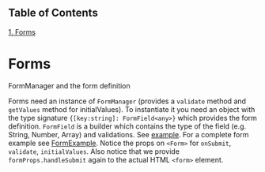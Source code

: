 ## Table of Contents
[1. Forms](#forms)<br>
# Forms

FormManager and the form definition


Forms need an instance of `FormManager` (provides a `validate` method and `getValues` method for initialValues). To instantiate it you need an object with the type signature `{[key:string]: FormField<any>}` which provides the form definition. `FormField` is a builder which contains the type of the field (e.g. String, Number, Array) and validations. See [example](https://github.com/53rg3/retsplay/blob/master/es/src/modules/formexample/FormExample.formFields.tsx). For a complete form example see [FormExample](https://github.com/53rg3/retsplay/blob/master/es/src/modules/formexample/FormExample.tsx). Notice the props on `<Form>` for `onSubmit`, `validate`, `initialValues`. Also notice that we provide `formProps.handleSubmit` again to the actual HTML `<form>` element.

